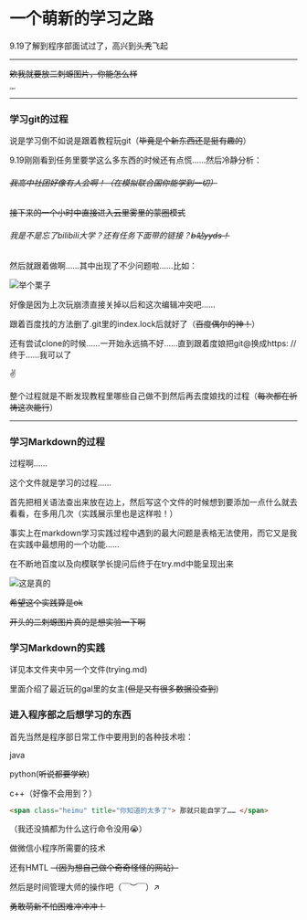 # 一个萌新的学习之路    

9.19了解到程序部面试过了，高兴到~~头秃~~飞起  

***

~~欸我就要放二刺螈图片，你能怎么样~~

<img src="https://konachan.net/sample/14080ad7493ce51903383d6cb660a942/Konachan.com%20-%20290906%20sample.jpg" alt="图片" style="zoom:25%;"  />

****

### 学习git的过程

说是学习倒不如说是跟着教程玩git（~~毕竟是个新东西还是挺有趣的~~）

9.19刚刚看到任务里要学这么多东西的时候还有点慌……然后冷静分析：

###### ~~我高中社团好像有人会啊！（在模拟联合国你能学到一切）~~

~~接下来的一个小时中直接进入云里雾里的蒙圈模式~~

###### 我是不是忘了bilibili大学？还有任务下面带的链接？~~b站yyds！~~

然后就跟着做啊……其中出现了不少问题啦……比如：

![举个栗子](C:\Users\LTD\Desktop\王的东西\something.png)

好像是因为上次玩崩溃直接关掉以后和这次编辑冲突吧……

跟着百度找的方法删了.git里的index.lock后就好了（~~百度偶尔的神！~~）

还有尝试clone的时候……一开始永远搞不好……直到跟着度娘把git@换成https: //终于……我可以了

✌

整个过程就是不断发现教程里哪些自己做不到然后再去度娘找的过程（~~每次都在祈祷这次能行~~）



***

### 学习Markdown的过程

过程啊……

这个文件就是学习的过程……

首先把相关语法查出来放在边上，然后写这个文件的时候想到要添加一点什么就去看看，在多用几次（实践展示里也是这样啦！）

事实上在markdown学习实践过程中遇到的最大问题是表格无法使用，而它又是我在实践中最想用的一个功能……

在不断地百度以及向模联学长提问后终于在try.md中能呈现出来

![这是真的](C:\Users\LTD\Desktop\王的东西\QQ截图20210927232944.png)

~~希望这个实践算是ok~~

~~开头的二刺螈图片真的是想实验一下啊~~

### 学习Markdown的实践

详见本文件夹中另一个文件(trying.md)

里面介绍了最近玩的gal里的女主(~~但是又有很多数据没查到~~)

### 进入程序部之后想学习的东西

首先当然是程序部日常工作中要用到的各种技术啦：

java

python(~~听说都要学欸~~)

c++（好像不会用到？）

```html
<span class="heimu" title="你知道的太多了"> 那就只能自学了…… </span>
```

（我还没搞都为什么这行命令没用😭）

做微信小程序所需要的技术

还有HMTL ~~（因为想自己做个奇奇怪怪的网站）~~

然后是时间管理大师的操作吧（￣︶￣）↗　



~~勇敢萌新不怕困难冲冲冲！~~

